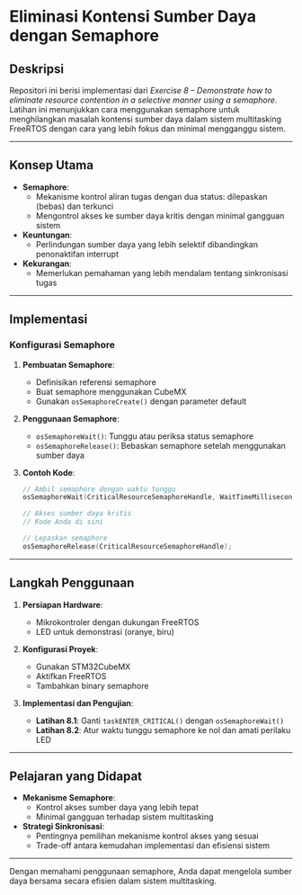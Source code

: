 # **Eliminasi Kontensi Sumber Daya dengan Semaphore**

## **Deskripsi**
Repositori ini berisi implementasi dari *Exercise 8 – Demonstrate how to eliminate resource contention in a selective manner using a semaphore*. Latihan ini menunjukkan cara menggunakan semaphore untuk menghilangkan masalah kontensi sumber daya dalam sistem multitasking FreeRTOS dengan cara yang lebih fokus dan minimal mengganggu sistem.

---

## **Konsep Utama**
- **Semaphore**:
  - Mekanisme kontrol aliran tugas dengan dua status: dilepaskan (bebas) dan terkunci
  - Mengontrol akses ke sumber daya kritis dengan minimal gangguan sistem
- **Keuntungan**:
  - Perlindungan sumber daya yang lebih selektif dibandingkan penonaktifan interrupt
- **Kekurangan**:
  - Memerlukan pemahaman yang lebih mendalam tentang sinkronisasi tugas

---

## **Implementasi**
### **Konfigurasi Semaphore**
1. **Pembuatan Semaphore**:
   - Definisikan referensi semaphore
   - Buat semaphore menggunakan CubeMX
   - Gunakan `osSemaphoreCreate()` dengan parameter default

2. **Penggunaan Semaphore**:
   - `osSemaphoreWait()`: Tunggu atau periksa status semaphore
   - `osSemaphoreRelease()`: Bebaskan semaphore setelah menggunakan sumber daya

3. **Contoh Kode**:
   ```c
   // Ambil semaphore dengan waktu tunggu
   osSemaphoreWait(CriticalResourceSemaphoreHandle, WaitTimeMilliseconds);
   
   // Akses sumber daya kritis
   // Kode Anda di sini
   
   // Lepaskan semaphore
   osSemaphoreRelease(CriticalResourceSemaphoreHandle);
   ```

---

## **Langkah Penggunaan**
1. **Persiapan Hardware**:
   - Mikrokontroler dengan dukungan FreeRTOS
   - LED untuk demonstrasi (oranye, biru)

2. **Konfigurasi Proyek**:
   - Gunakan STM32CubeMX
   - Aktifkan FreeRTOS
   - Tambahkan binary semaphore

3. **Implementasi dan Pengujian**:
   - **Latihan 8.1**: Ganti `taskENTER_CRITICAL()` dengan `osSemaphoreWait()`
   - **Latihan 8.2**: Atur waktu tunggu semaphore ke nol dan amati perilaku LED

---

## **Pelajaran yang Didapat**
- **Mekanisme Semaphore**:
  - Kontrol akses sumber daya yang lebih tepat
  - Minimal gangguan terhadap sistem multitasking
- **Strategi Sinkronisasi**:
  - Pentingnya pemilihan mekanisme kontrol akses yang sesuai
  - Trade-off antara kemudahan implementasi dan efisiensi sistem

---

Dengan memahami penggunaan semaphore, Anda dapat mengelola sumber daya bersama secara efisien dalam sistem multitasking.
